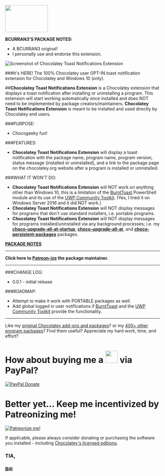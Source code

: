 <img src="https://raw.githubusercontent.com/bcurran3/ChocolateyPackages/master/InstChoco/InstChoco_icon.png" width="139" height="88">

**BCURRAN3'S PACKAGE NOTES:**

* A BCURRAN3 original!
* I personally use and endorse this extension.

![Screenshot of Chocolatey Toast Notifications Extension](https://cdn.rawgit.com/bcurran3/ChocolateyPackages/master/chocolatey-toast-notifications.extension/chocolatey-toast-notifications.extension_icon.png)

###It's HERE! The 100% Chocolatey user OPT-IN toast notification extension for Chocolatey and Windows 10 (only).

##**Chocolatey Toast Notifications Extension** is a Chocolatey extension that displays a toast notification after installing or uninstalling a program. This extension will start working automatically once installed and does NOT need to be implemented by package creators/maintainers. **Chocolatey Toast Notifications Extension** is meant to be installed and used directly by Chocolatey end users.

###PURPOSE:

* Chocogeeky fun!

###FEATURES: 
* **Chocolatey Toast Notifications Extension** will display a toast notification with the package name, program name, program version, status message (installed or uninstalled), and a link to the package page on the chocolatey.org website after a program is installed or uninstalled.

###WHAT IT WON'T DO:
* **Chocolatey Toast Notifications Extension** will NOT work on anything other than Windows 10, this is a limitation of the [BurntToast](https://github.com/Windos/BurntToast) PowerShell module and its use of the [UWP Community Toolkit](https://github.com/Microsoft/WindowsCommunityToolkit). (Yes, I tried it on Windows Server 2016 and it did NOT work.)
* **Chocolatey Toast Notifications Extension** will NOT display messages for programs that don't use standard installers, i.e. portable programs.
* **Chocolatey Toast Notifications Extension** will NOT display messages for programs installed/uninstalled via any background processes; i.e. my **[choco-upgrade-all-at-startup](https://chocolatey.org/packages/choco-upgrade-all-at-startup)**, **[choco-upgrade-all-at](https://chocolatey.org/packages/choco-upgrade-all-at)**, and **[choco-persistent-packages](https://chocolatey.org/packages/choco-persistent-packages)** packages.

**[PACKAGE NOTES](https://github.com/bcurran3/ChocolateyPackages/blob/master/chocolatey-toast-notifications.extension/readme.md)**

***
**Click here to [Patreon-ize](https://www.patreon.com/bcurran3) the package maintainer.**
***

###CHANGE LOG:
* 0.0.1   - initial release

###ROADMAP:
* Attempt to make it work with PORTABLE packages as well.
* Add global logged in user notifications if [BurntToast](https://github.com/Windos/BurntToast) and the [UWP Community Toolkit](https://github.com/Microsoft/WindowsCommunityToolkit) provide the functionality.

***

Like my [original Chocolatey add-ons and packages](https://chocolatey.org/search?q=tag%3Abcurran3)? or my [400+ other program packages](https://chocolatey.org/profiles/bcurran3)? Find them useful? Appreciate my hard work, time, and effort?


<h1>How about buying me a <img src="https://cdn.rawgit.com/bcurran3/ChocolateyPackages/master/mylogos/beer.png" alt="" width="40" height="40"> via PayPal?</h1>

[![PayPal Donate](https://www.paypalobjects.com/webstatic/mktg/logo/AM_SbyPP_mc_vs_dc_ae.jpg)](https://www.paypal.me/bcurran3donations)

<h1>Better yet... Keep me incentivized by Patreonizing me!</h1>

[![Patreonize me!](https://c5.patreon.com/external/logo/downloads_wordmark_white_on_coral.png)](https://www.patreon.com/bcurran3)


If applicable, please always consider donating or purchasing the software you installed - including [Chocolatey's licensed editions](https://chocolatey.org/pricing).

<h3>TIA,</h3>

<h3>Bill</h3>





